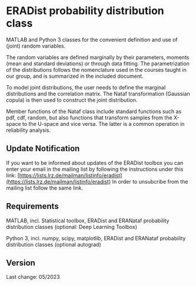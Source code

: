 # ERADist probability distribution class

MATLAB and Python 3 classes for the convenient definition and use of (joint) random variables.

The random variables are defined marginally by their parameters, moments (mean and standard deviations) or through data fitting. The parametrization of the distributions follows the nomenclature used in the courses taught in our group, and is summarized in the included document.

To model joint distributions, the user needs to define the marginal distributions and the correlation matrix. The Nataf transformation (Gaussian copula) is then used to construct the joint distribution.

Member functions of the Nataf class include standard functions such as pdf, cdf, random, but also functions that transform samples from the X-space to the U-space and vice versa. The latter is a common operation in reliability analysis.


## Update Notification

If you want to be informed about updates of the ERADist toolbox you can enter your email in the mailing list by following the instructions under this link: [https://lists.lrz.de/mailman/listinfo/eradist](https://lists.lrz.de/mailman/listinfo/eradist) 
In order to unsubcribe from the mailing list follow the same link.


## Requirements

MATLAB, incl. Statistical toolbox, ERADist and ERANataf probability distribution classes (optional: Deep Learning Toolbox)

Python 3, incl. numpy, scipy, matplotlib, ERADist and ERANataf probability distribution classes (optional autograd)

## Version

Last change: 05/2023

